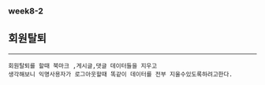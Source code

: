### week8-2

## 회원탈퇴
------------------------
```
회원탈퇴를 할때 북마크 ,게시글,댓글 데이터들을 지우고 
생각해보니 익명사용자가 로그아웃할때 똑같이 데이터를 전부 지울수있도록하려고한다.

```
